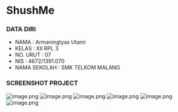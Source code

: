 # ShushMe

### DATA DIRI
- NAMA      : Armaningtyas Utami
- KELAS     : XII RPL 3
- NO. URUT  : 07
- NIS       : 4672/1391.070
- NAMA SEKOLAH  : SMK TELKOM MALANG

### SCREENSHOT PROJECT
![image.png](https://s26.postimg.org/l10dd45x5/image.png)
![image.png](https://s26.postimg.org/56unupvy1/image.png)
![image.png](https://s26.postimg.org/ki4gvbta1/image.png)
![image.png](https://s26.postimg.org/qkc3lthq1/image.png)
![image.png](https://s26.postimg.org/b09b90wzd/image.png)
![image.png](https://s26.postimg.org/k1nummuwp/image.png)
